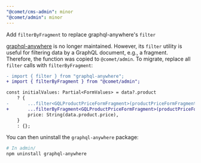 ```yaml
---
"@comet/cms-admin": minor
"@comet/admin": minor
---
```


Add `filterByFragment` to replace graphql-anywhere's `filter`

[graphql-anywhere](https://www.npmjs.com/package/graphql-anywhere) is no longer maintained.
However, its `filter` utility is useful for filtering data by a GraphQL document, e.g., a fragment.
Therefore, the function was copied to `@comet/admin`.
To migrate, replace all `filter` calls with `filterByFragment`:

```diff
- import { filter } from "graphql-anywhere";
+ import { filterByFragment } from "@comet/admin";

const initialValues: Partial<FormValues> = data?.product
    ? {
-       ...filter<GQLProductPriceFormFragment>(productPriceFormFragment, data.product),
+       ...filterByFragment<GQLProductPriceFormFragment>(productPriceFormFragment, data.product),
        price: String(data.product.price),
    }
    : {};
```

You can then uninstall the `graphql-anywhere` package:

```bash
# In admin/
npm uninstall graphql-anywhere
```
